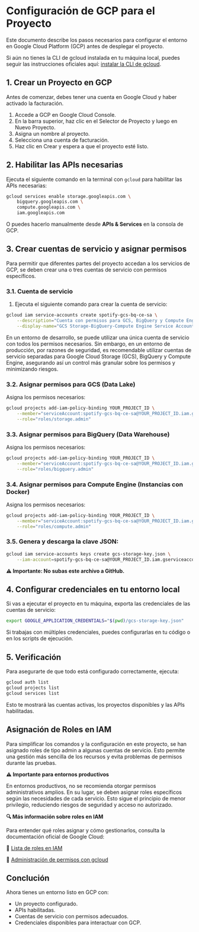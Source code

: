 # Configuración de GCP para el Proyecto

Este documento describe los pasos necesarios para configurar el entorno en Google Cloud Platform (GCP) antes de desplegar el proyecto.

Si aún no tienes la CLI de gcloud instalada en tu máquina local, puedes seguir las instrucciones oficiales aquí: [instalar la CLI de gcloud](https://cloud.google.com/sdk/docs/install?hl=es-419).

## 1. Crear un Proyecto en GCP
Antes de comenzar, debes tener una cuenta en Google Cloud y haber activado la facturación.

1. Accede a GCP en Google Cloud Console.
2. En la barra superior, haz clic en el Selector de Proyecto y luego en Nuevo Proyecto.
3. Asigna un nombre al proyecto.
4. Selecciona una cuenta de facturación.
5. Haz clic en Crear y espera a que el proyecto esté listo.


## 2. Habilitar las APIs necesarias
Ejecuta el siguiente comando en la terminal con `gcloud` para habilitar las APIs necesarias:

```bash
gcloud services enable storage.googleapis.com \
    bigquery.googleapis.com \
    compute.googleapis.com \
    iam.googleapis.com
```

O puedes hacerlo manualmente desde **APIs & Services** en la consola de GCP.

## 3. Crear cuentas de servicio y asignar permisos
Para permitir que diferentes partes del proyecto accedan a los servicios de GCP, se deben crear una o tres cuentas de servicio con permisos específicos.



### 3.1. Cuenta de servicio
1. Ejecuta el siguiente comando para crear la cuenta de servicio:
```bash
gcloud iam service-accounts create spotify-gcs-bq-ce-sa \
    --description="Cuenta con permisos para GCS, BigQuery y Compute Engine" \
    --display-name="GCS Storage-BigQuery-Compute Engine Service Account"
```

En un entorno de desarrollo, se puede utilizar una única cuenta de servicio con todos los permisos necesarios. Sin embargo, en un entorno de producción, por razones de seguridad, es recomendable utilizar cuentas de servicio separadas para Google Cloud Storage (GCS), BigQuery y Compute Engine, asegurando así un control más granular sobre los permisos y minimizando riesgos.



### 3.2. Asignar permisos para GCS (Data Lake)
Asigna los permisos necesarios:
```bash
gcloud projects add-iam-policy-binding YOUR_PROJECT_ID \
    --member="serviceAccount:spotify-gcs-bq-ce-sa@YOUR_PROJECT_ID.iam.gserviceaccount.com" \
    --role="roles/storage.admin"
```



### 3.3. Asignar permisos para BigQuery (Data Warehouse)
Asigna los permisos necesarios:
```bash
gcloud projects add-iam-policy-binding YOUR_PROJECT_ID \
    --member="serviceAccount:spotify-gcs-bq-ce-sa@YOUR_PROJECT_ID.iam.gserviceaccount.com" \
    --role="roles/bigquery.admin"
```



### 3.4. Asignar permisos para Compute Engine (Instancias con Docker)
Asigna los permisos necesarios:
```bash
gcloud projects add-iam-policy-binding YOUR_PROJECT_ID \
    --member="serviceAccount:spotify-gcs-bq-ce-sa@YOUR_PROJECT_ID.iam.gserviceaccount.com" \
    --role="roles/compute.admin"
```



### 3.5. Genera y descarga la clave JSON:
```bash
gcloud iam service-accounts keys create gcs-storage-key.json \
    --iam-account=spotify-gcs-bq-ce-sa@YOUR_PROJECT_ID.iam.gserviceaccount.com
```

**⚠️ Importante: No subas este archivo a GitHub.**



## 4. Configurar credenciales en tu entorno local
Si vas a ejecutar el proyecto en tu máquina, exporta las credenciales de las cuentas de servicio:

```bash
export GOOGLE_APPLICATION_CREDENTIALS="$(pwd)/gcs-storage-key.json"
```

Si trabajas con múltiples credenciales, puedes configurarlas en tu código o en los scripts de ejecución.



## 5. Verificación
Para asegurarte de que todo está configurado correctamente, ejecuta:

```bash
gcloud auth list
gcloud projects list
gcloud services list
```

Esto te mostrará las cuentas activas, los proyectos disponibles y las APIs habilitadas.


## Asignación de Roles en IAM

Para simplificar los comandos y la configuración en este proyecto, se han asignado roles de tipo admin a algunas cuentas de servicio. Esto permite una gestión más sencilla de los recursos y evita problemas de permisos durante las pruebas.

**⚠️ Importante para entornos productivos**

En entornos productivos, no se recomienda otorgar permisos administrativos amplios. En su lugar, se deben asignar roles específicos según las necesidades de cada servicio. Esto sigue el principio de menor privilegio, reduciendo riesgos de seguridad y acceso no autorizado.

**🔍 Más información sobre roles en IAM**

Para entender qué roles asignar y cómo gestionarlos, consulta la documentación oficial de Google Cloud:

📖 [Lista de roles en IAM](https://cloud.google.com/iam/docs/understanding-roles)

📖 [Administración de permisos con gcloud](https://cloud.google.com/iam/docs/granting-changing-revoking-access?hl=es-419#gcloud)



## Conclución
Ahora tienes un entorno listo en GCP con:
- Un proyecto configurado.
- APIs habilitadas.
- Cuentas de servicio con permisos adecuados.
- Credenciales disponibles para interactuar con GCP.
